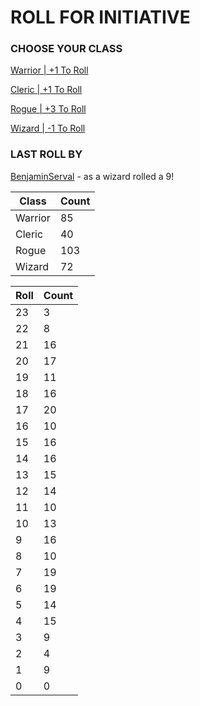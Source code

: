 # ROLL FOR INITIATIVE
### CHOOSE YOUR CLASS

[Warrior | +1 To Roll](https://github.com/benjaminsampica/benjaminsampica/issues/new?title=roll%7Cwarrior&body=Just+click+%27Submit+new+issue%27.)

[Cleric | +1 To Roll](https://github.com/benjaminsampica/benjaminsampica/issues/new?title=roll%7Ccleric&body=Just+click+%27Submit+new+issue%27.)

[Rogue | +3 To Roll](https://github.com/benjaminsampica/benjaminsampica/issues/new?title=roll%7Crogue&body=Just+click+%27Submit+new+issue%27.)

[Wizard | -1 To Roll](https://github.com/benjaminsampica/benjaminsampica/issues/new?title=roll%7Cwizard&body=Just+click+%27Submit+new+issue%27.)
### LAST ROLL BY
[BenjaminServal](https://www.github.com/BenjaminServal) - as a wizard rolled a 9!

|Class|Count|
|-|-|
|Warrior|85|
|Cleric|40|
|Rogue|103|
|Wizard|72|

|Roll|Count|
|-|-|
|23|3
|22|8
|21|16
|20|17
|19|11
|18|16
|17|20
|16|10
|15|16
|14|16
|13|15
|12|14
|11|10
|10|13
|9|16
|8|10
|7|19
|6|19
|5|14
|4|15
|3|9
|2|4
|1|9
|0|0
